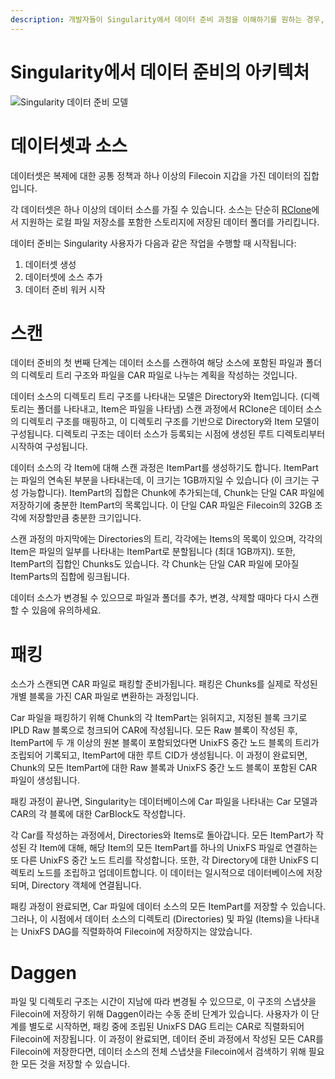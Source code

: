```yaml
---
description: 개발자들이 Singularity에서 데이터 준비 과정을 이해하기를 원하는 경우, 이 문서는 기술적인 개요를 제공합니다.
---
```


# Singularity에서 데이터 준비의 아키텍처

![Singularity 데이터 준비 모델](data-prep-model.jpg)

# 데이터셋과 소스

데이터셋은 복제에 대한 공통 정책과 하나 이상의 Filecoin 지갑을 가진 데이터의 집합입니다.

각 데이터셋은 하나 이상의 데이터 소스를 가질 수 있습니다. 소스는 단순히 [RClone](https://github.com/rclone/rclone)에서 지원하는 로컬 파일 저장소를 포함한 스토리지에 저장된 데이터 폴더를 가리킵니다.

데이터 준비는 Singularity 사용자가 다음과 같은 작업을 수행할 때 시작됩니다:
1. 데이터셋 생성
2. 데이터셋에 소스 추가
3. 데이터 준비 워커 시작

# 스캔

데이터 준비의 첫 번째 단계는 데이터 소스를 스캔하여 해당 소스에 포함된 파일과 폴더의 디렉토리 트리 구조와 파일을 CAR 파일로 나누는 계획을 작성하는 것입니다.

데이터 소스의 디렉토리 트리 구조를 나타내는 모델은 Directory와 Item입니다. (디렉토리는 폴더를 나타내고, Item은 파일을 나타냄) 스캔 과정에서 RClone은 데이터 소스의 디렉토리 구조를 매핑하고, 이 디렉토리 구조를 기반으로 Directory와 Item 모델이 구성됩니다. 디렉토리 구조는 데이터 소스가 등록되는 시점에 생성된 루트 디렉토리부터 시작하여 구성됩니다.

데이터 소스의 각 Item에 대해 스캔 과정은 ItemPart를 생성하기도 합니다. ItemPart는 파일의 연속된 부분을 나타내는데, 이 크기는 1GB까지일 수 있습니다 (이 크기는 구성 가능합니다). ItemPart의 집합은 Chunk에 추가되는데, Chunk는 단일 CAR 파일에 저장하기에 충분한 ItemPart의 목록입니다. 이 단일 CAR 파일은 Filecoin의 32GB 조각에 저장할만큼 충분한 크기입니다.

스캔 과정의 마지막에는 Directories의 트리, 각각에는 Items의 목록이 있으며, 각각의 Item은 파일의 일부를 나타내는 ItemPart로 분할됩니다 (최대 1GB까지). 또한, ItemPart의 집합인 Chunks도 있습니다. 각 Chunk는 단일 CAR 파일에 모아질 ItemParts의 집합에 링크됩니다.

데이터 소스가 변경될 수 있으므로 파일과 폴더를 추가, 변경, 삭제할 때마다 다시 스캔할 수 있음에 유의하세요.

# 패킹

소스가 스캔되면 CAR 파일로 패킹할 준비가됩니다. 패킹은 Chunks를 실제로 작성된 개별 블록을 가진 CAR 파일로 변환하는 과정입니다.

Car 파일을 패킹하기 위해 Chunk의 각 ItemPart는 읽혀지고, 지정된 블록 크기로 IPLD Raw 블록으로 청크되어 CAR에 작성됩니다. 모든 Raw 블록이 작성된 후, ItemPart에 두 개 이상의 원본 블록이 포함되었다면 UnixFS 중간 노드 블록의 트리가 조립되어 기록되고, ItemPart에 대한 루트 CID가 생성됩니다. 이 과정이 완료되면, Chunk의 모든 ItemPart에 대한 Raw 블록과 UnixFS 중간 노드 블록이 포함된 CAR 파일이 생성됩니다.

패킹 과정이 끝나면, Singularity는 데이터베이스에 Car 파일을 나타내는 Car 모델과 CAR의 각 블록에 대한 CarBlock도 작성합니다.

각 Car를 작성하는 과정에서, Directories와 Items로 돌아갑니다. 모든 ItemPart가 작성된 각 Item에 대해, 해당 Item의 모든 ItemPart를 하나의 UnixFS 파일로 연결하는 또 다른 UnixFS 중간 노드 트리를 작성합니다. 또한, 각 Directory에 대한 UnixFS 디렉토리 노드를 조립하고 업데이트합니다. 이 데이터는 일시적으로 데이터베이스에 저장되며, Directory 객체에 연결됩니다.

패킹 과정이 완료되면, Car 파일에 데이터 소스의 모든 ItemPart를 저장할 수 있습니다. 그러나, 이 시점에서 데이터 소스의 디렉토리 (Directories) 및 파일 (Items)을 나타내는 UnixFS DAG를 직렬화하여 Filecoin에 저장하지는 않았습니다.

# Daggen

파일 및 디렉토리 구조는 시간이 지남에 따라 변경될 수 있으므로, 이 구조의 스냅샷을 Filecoin에 저장하기 위해 Daggen이라는 수동 준비 단계가 있습니다. 사용자가 이 단계를 별도로 시작하면, 패킹 중에 조립된 UnixFS DAG 트리는 CAR로 직렬화되어 Filecoin에 저장됩니다. 이 과정이 완료되면, 데이터 준비 과정에서 작성된 모든 CAR를 Filecoin에 저장한다면, 데이터 소스의 전체 스냅샷을 Filecoin에서 검색하기 위해 필요한 모든 것을 저장할 수 있습니다.